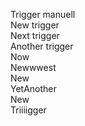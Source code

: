 Trigger manuell\
New trigger\
Next trigger\
Another trigger\
Now\
Newwwest\
New\
YetAnother\
New\
Triiiigger
